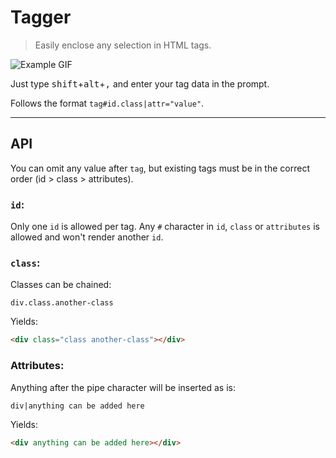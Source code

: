 # Tagger

> Easily enclose any selection in HTML tags.

![Example GIF](images/tagger-example.gif)

Just type <kbd>shift</kbd>+<kbd>alt</kbd>+<kbd>,</kbd> and enter your tag data in the prompt.

Follows the format `tag#id.class|attr="value"`.

---

## API

You can omit any value after `tag`, but existing tags must be in the correct order (id > class > attributes).

### `id`:

Only one `id` is allowed per tag. Any `#` character in `id`, `class` or `attributes` is allowed and won't render another `id`.

### `class`:

Classes can be chained:

```
div.class.another-class
```

Yields:

```html
<div class="class another-class"></div>
```

### Attributes:

Anything after the pipe character will be inserted as is:

```
div|anything can be added here
```

Yields:

```html
<div anything can be added here></div>
```
